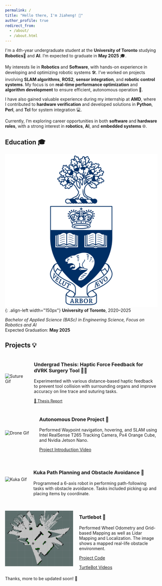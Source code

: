 ```yaml
---
permalink: /
title: "Hello there, I'm Jiaheng! 👋"
author_profile: true
redirect_from: 
  - /about/
  - /about.html
---
```


I'm a 4th-year undergraduate student at the **University of Toronto** studying **Robotics**🤖 and **AI**. I’m expected to graduate in **May 2025** 🎓.

My interests lie in **Robotics** and **Software**, with hands-on experience in developing and optimizing robotic systems 🛠. I’ve worked on projects involving **SLAM algorithms**, **ROS2**, **sensor integration**, and **robotic control systems**. My focus is on **real-time performance optimization** and **algorithm development** to ensure efficient, autonomous operation 🚗.

I have also gained valuable experience during my internship at **AMD**, where I contributed to **hardware verification** and developed solutions in **Python**, **Perl**, and **Tcl** for system integration 💻.

Currently, I’m exploring career opportunities in both **software** and **hardware roles**, with a strong interest in **robotics**, **AI**, and **embedded systems** 🌐.

## Education 🎓

![UofT Logo](/images/uoft.png){: .align-left width="150px"}
**University of Toronto**, 2020–2025  

*Bachelor of Applied Science (BASc) in Engineering Science, Focus on Robotics and AI*  
Expected Graduation: **May 2025**

## Projects 💡

<div style="display: flex; align-items: center; margin-bottom: 20px;">
  <img src="/images/suture.gif" alt="Suture Gif" style="width: 200px; margin-right: 20px;">
  <div>
    <h3>Undergrad Thesis: Haptic Force Feedback for dVRK Surgery Tool 🏥💉</h3>
    <p>Experimented with various distance-based haptic feedback to prevent tool collision with surrounding organs and improve accuracy on line trace and suturing tasks.</p>
    <a href="/files/Thesis_report.pdf" target="_blank" rel="noopener" style="font-size: 0.9em;"
      > 📄 Thesis Report
      </a>
  </div>
</div>

<div style="display: flex; align-items: center; margin-bottom: 20px;">
  <img src="/images/drone.gif" alt="Drone Gif" style="width: 225px; margin-right: 20px;">
  <div>
    <h3>Autonomous Drone Project 🚁</h3>
    <p>Performed Waypoint navigation, hovering, and SLAM using Intel RealSense T265 Tracking Camera, Px4 Orange Cube, and Nvidia Jetson Nano.</p>
    <p><a href="https://www.youtube.com/watch?v=6M8VXyCqgY8&list=PLL1IgvRDWMehXnWMgP0xM_mI04F4To4Td&index=1" target="_blank">Project Introduction Video</a></p>
  </div>
</div>

<div style="display: flex; align-items: center; margin-bottom: 20px;">
  <img src="/images/kuka.gif" alt="Kuka Gif" style="width: 175px; margin-right: 20px;">
  <div>
    <h3>Kuka Path Planning and Obstacle Avoidance 🤖</h3>
    Programmed a 6-axis robot in performing path-following tasks with obstacle avoidance. Tasks included picking up and placing items by coordinate.
  </div>
</div>

<br>

<div style="display: flex; align-items: center; margin-bottom: 20px;">
  <img src="/images/mapping.png" alt="Turtle Bot Map" style="width: 225px; margin-right: 20px;">
  <div>
    <h3>Turtlebot 🐢 </h3>
    Performed Wheel Odometry and Grid-based Mapping as well as Lidar Mapping and Localization. The image shows a mapped real-life obstacle environment.
    <p></p><a href="https://github.com/Ja-Liao/TurtleBot-Project" target="_blank">Project Code</a></p>
    <a href="https://www.youtube.com/playlist?list=PLW3uXeYJk9XGE8seP7O2g66wnqhM2PZro" target="_blank">TurtleBot Videos</a>
  </div>
</div>

Thanks, more to be updated soon! 🚀

